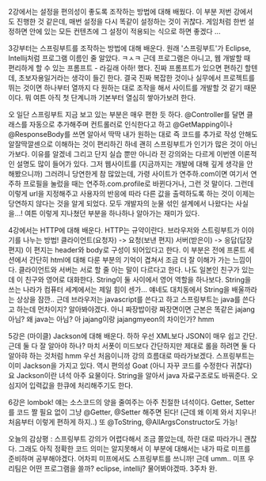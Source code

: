 2강에서는 설정을 편의성이 좋도록 조작하는 방법에 대해 배웠다.
이 부분 저번 강에서도 진행한 것 같은데, 매번 설정을 다시 똑같이 설정하는 것이 귀찮다.
게임처럼 한번 설정하면 안에 있는 모든 컨텐츠에 그 설정이 적용되는 식으로 하면 좋겠다 ...

3강부터는 스프링부트를 조작하는 방법에 대해 배운다.
원래 '스프링부트'가 Eclipse, Intellij처럼 프로그램 이름인 줄 알았다. ㅋㅅㅋ
근데 프로그램은 아니고, 웹 개발할 때 편리하게 할 수 있는 프롬프트 - 라길래 아하! 했다.
진짜 프롬프트가 있으면 편하긴 할텐데, 초보자용일거라는 생각이 들긴 한다.
결국 진짜 복잡한 것이나 실무에서 프로젝트를 뛰는 것이면 하나부터 열까지 다 원하는 대로 조작을 해서 사이트를 개발할 것 같기 때문이다.
뭐 여튼 아직 첫 단계니까 기본부터 열심히 쌓아가보려 한다.

오 일단 스프링부트 지금 보고 있는 부분은 매우 편한 듯 하다.
@Controller를 달면 클래스를 자동으로 추가해주며 컨트롤러로 인식한다고 하고
@GetMapping이나 @ResponseBody를 쓰면 알아서 딱딱 내가 원하는 대로
즉 코드를 추가로 작성 안해도 알잘딱깔센으로 이해하는 것이 편리하긴 하네
괜히 스프링부트가 인기가 많은 것이 아닌가보다. 이유를 알겠네
그리고 단지 실습 뿐만 아니라 전 강의와는 다르게 이번엔 이론적인 설명도 많이 들어가 있다.
그저 웹사이트를 (지금까지는 개발에 대해 깊게 생각을 안해봤으니까) 그러려니 당연한게 참 많았는데,
가령 사이트가 연주하.com이면 여기서 연주하 프로필을 눌렀을 때는 연주하.com.profile로 바뀐다거나, 그런 것 말이다.
그런데 이렇게 url을 지정해주고 사용자의 반응에 따라 다른 값을 출력하도록 하는 것이 이제는 당연하지 않다는 것을 알게 되었다.
모두 개발자의 눈물 섞인 설계에서 나왔다는 사실을...!
여튼 이렇게 지나쳤던 부분을 하나하나 알아가는 재미가 있다.

4강에서는 HTTP에 대해 배운다.
HTTP는 규약이란다. 브라우저와 스트링부트가 이야기를 나누는 방법!
클라이언트(요청자) -> 요청(보낸 편지) 
서버(받은이) -> 응답(답장 편지) 
이 편지는 header와 body로 구성이 되어있다고 한다. 이 부분은 전에 프론트 세션에서 간단히 html에 대해 다룬 부분의 기억이 겹쳐서 조금 더 잘 이해가 가는 느낌이다.
클라이언트와 서버는 서로 할 줄 아는 말이 다르다고 한다. 나도 일본인 친구가 있는데 이 친구와 영어로 대화한다.
String이 둘 사이에서 영어 역할을 하나보다. String을 쓰는 나라가 컴퓨터 세계에서는 제일 힘이 센가... 얘네도 대치동에서 String을 배울까라는 상상을 잠깐..
근데 브라우저는 javascript를 쓴다고 하고 스프링부트는 java를 쓴다고 하는데 먼차이지? 알아봐야겠다.
아니 짜장밥이랑 짜장면이면 근본은 똑같은 jajang아님? 왜 java는 아님? 아 jajang이랑 jajangmyeon의 차이인가? hmm

5강은 (마이클) Jackson에 대해 배운다. 하하
우선 XML보다 JSON이 매우 쉽고 간단. 근데 둘 다 잘 알아야 하나? 마치 서폿이 미드보다 간단하지만 제대로 롤을 하려면 둘 다 알아햐 하는 것처럼 hmm
우선 처음이니까 강의 흐름대로 따라가보겠다.
스프링부트는 이미 Jackson을 가지고 있다. 역시 편의성 Goat
(아니 자꾸 코드를 수정한다 귀찮다)
요 Jackson이란 녀석 아주 요물이다.
String을 알아서 java 자료구조로도 바꿔준다.
오 심지어 입력값을 한큐에 처리해주기도 한다.

6강은 lombok!
얘는 소스코드의 양을 줄여주는 아주 친절한 녀석이다.
Getter, Setter를 코드 짤 필요 없이
그냥 @Getter, @Setter 해주면 된다! (근데 왜 이제 와서 지우나! 처음부터 이렇게 편하게 하지..)
또 @ToString, @AllArgsConstructor도 가능!

오늘의 감상평 : 스프링부트 강의가 어렵다해서 조금 쫄았는데,
하란 대로 따라가니 괜찮다. 그래도 아직 정확한 코드 의미는 알지못해서 이 부분에 대해서는 내가 따로 미프를 준비하며 공부해야겠다.
어차피 미프에서도 스프링부트를 쓰니까!
근데 umm.. 미프 우리팀은 어떤 프로그램을 쓸까? eclipse, intellij? 물어봐야겠따.
3주차 완.






